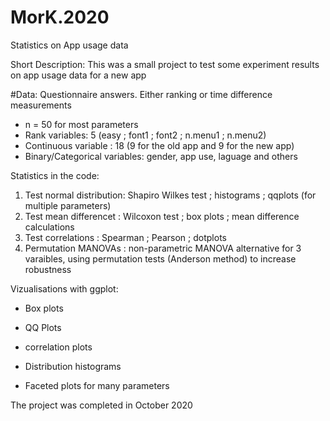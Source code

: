 # MorK.2020
Statistics on App usage data

Short Description: 
This was a small project to test some experiment results on app usage data for a new app

#Data:
Questionnaire answers. Either ranking or time difference measurements
- n = 50 for most parameters
- Rank variables:       5 (easy ; font1 ; font2 ; n.menu1 ; n.menu2)
- Continuous variable : 18 (9 for the old app and 9 for the new app)
- Binary/Categorical variables: gender, app use, laguage and others

Statistics in the code:
1. Test normal distribution: Shapiro Wilkes test ; histograms ; qqplots (for multiple parameters)
2. Test mean differencet   : Wilcoxon test ; box plots ; mean difference calculations
3. Test correlations       : Spearman ; Pearson ; dotplots
4. Permutation MANOVAs     : non-parametric MANOVA alternative for 3 varaibles, using permutation tests (Anderson method) to increase robustness

Vizualisations with ggplot: 
- Box plots
- QQ Plots
- correlation plots
- Distribution histograms

- Faceted plots for many parameters

The project was completed in October 2020
